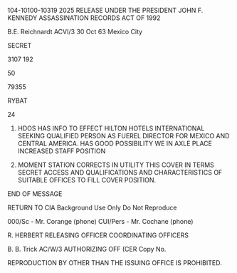 104-10100-10319 2025 RELEASE UNDER THE PRESIDENT JOHN F. KENNEDY ASSASSINATION RECORDS ACT OF 1992

B.E. Reichnardt
ACVI/3
30 Oct 63
Mexico City

SECRET

3107 192

50

79355

RYBAT

24
1. HDOS HAS INFO TO EFFECT HILTON HOTELS INTERNATIONAL SEEKING
QUALIFIED PERSON AS FUEREL DIRECTOR FOR MEXICO AND CENTRAL AMERICA.
HAS GOOD POSSIBILITY WE IN AXLE PLACE INCREASED STAFF POSITION

2. MOMENT STATION CORRECTS IN UTILITY THIS COVER IN TERMS
SECRET ACCESS AND QUALIFICATIONS AND CHARACTERISTICS OF SUITABLE
OFFICES TO FILL COVER POSITION.

END OF MESSAGE

RETURN TO CIA
Background Use Only
Do Not Reproduce

000/Sc - Mr. Corange (phone)
CUI/Pers - Mr. Cochane (phone)

R. HERBERT
RELEASING OFFICER
COORDINATING OFFICERS

B. B. Trick
AC/W/3
AUTHORIZING OFF (CER
Copy No.

REPRODUCTION BY OTHER THAN THE ISSUING OFFICE IS PROHIBITED.
